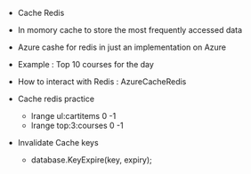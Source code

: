 - Cache Redis
 - In momory cache to store the most frequently accessed data
 - Azure cashe for redis in just an implementation on Azure
 - Example : Top 10 courses for the day
 - How to interact with Redis : AzureCacheRedis

- Cache redis practice
  - lrange ul:cartitems 0 -1
  - lrange top:3:courses 0 -1

- Invalidate Cache keys
  - database.KeyExpire(key, expiry);